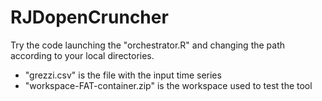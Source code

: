 # RJDopenCruncher
Try the code launching the "orchestrator.R" and changing the path according to your local directories.

  - "grezzi.csv" is the file with the input time series
  - "workspace-FAT-container.zip" is the workspace used to test the tool
